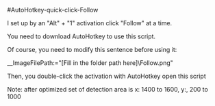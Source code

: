 #AutoHotkey-quick-click-Follow

I set up by an "Alt" + "1" activation click "Follow" at a time.

You need to download AutoHotkey to use this script.

Of course, you need to modify this sentence before using it:

__ImageFilePath:="[Fill in the folder path here]\Follow.png"

Then, you double-click the activation with AutoHotkey open this script

Note: after optimized set of detection area is x: 1400 to 1600, y:, 200 to 1000
